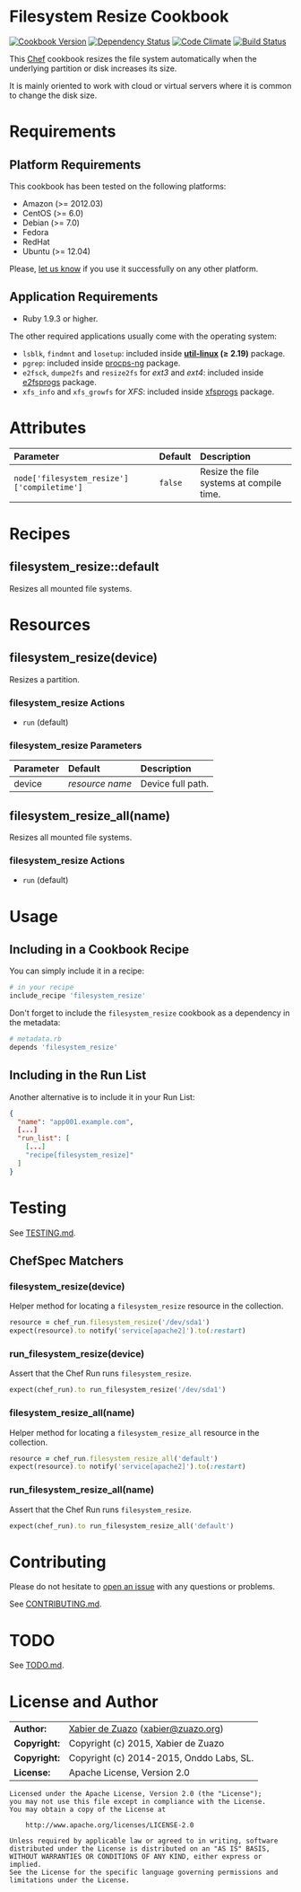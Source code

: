 Filesystem Resize Cookbook
==========================
[![Cookbook Version](https://img.shields.io/cookbook/v/filesystem_resize.svg?style=flat)](https://supermarket.chef.io/cookbooks/filesystem_resize)
[![Dependency Status](http://img.shields.io/gemnasium/zuazo/filesystem_resize-cookbook.svg?style=flat)](https://gemnasium.com/zuazo/filesystem_resize-cookbook)
[![Code Climate](http://img.shields.io/codeclimate/github/zuazo/filesystem_resize-cookbook.svg?style=flat)](https://codeclimate.com/github/zuazo/filesystem_resize-cookbook)
[![Build Status](http://img.shields.io/travis/zuazo/filesystem_resize-cookbook/0.3.0.svg?style=flat)](https://travis-ci.org/zuazo/filesystem_resize-cookbook)

This [Chef](https://www.chef.io/) cookbook resizes the file system automatically when the underlying partition or disk increases its size.

It is mainly oriented to work with cloud or virtual servers where it is common to change the disk size.

Requirements
============

## Platform Requirements

This cookbook has been tested on the following platforms:

* Amazon (>= 2012.03)
* CentOS (>= 6.0)
* Debian (>= 7.0)
* Fedora
* RedHat
* Ubuntu (>= 12.04)

Please, [let us know](https://github.com/zuazo/filesystem_resize-cookbook/issues/new?title=I%20have%20used%20it%20successfully%20on%20...) if you use it successfully on any other platform.

## Application Requirements

* Ruby 1.9.3 or higher.

The other required applications usually come with the operating system:

* `lsblk`, `findmnt` and `losetup`: included inside **[util-linux](http://en.wikipedia.org/wiki/Util-linux) (&ge; 2.19)** package.
* `pgrep`: included inside [procps-ng](http://sourceforge.net/projects/procps-ng/) package.
* `e2fsck`, `dumpe2fs` and `resize2fs` for *ext3* and *ext4*: included inside [e2fsprogs](http://e2fsprogs.sourceforge.net/) package.
* `xfs_info` and `xfs_growfs` for *XFS*: included inside [xfsprogs](http://oss.sgi.com/projects/xfs/) package.

Attributes
==========

| Parameter                                  | Default | Description                              |
|:-------------------------------------------|:--------|:-----------------------------------------|
| `node['filesystem_resize']['compiletime']` | `false` | Resize the file systems at compile time.

Recipes
=======

## filesystem_resize::default

Resizes all mounted file systems.

Resources
=========

## filesystem_resize(device)

Resizes a partition.

### filesystem_resize Actions

* `run` (default)

### filesystem_resize Parameters

| Parameter | Default           | Description                              |
|:----------|:------------------|:-----------------------------------------|
| device    | *resource name*   | Device full path.

## filesystem_resize_all(name)

Resizes all mounted file systems.

### filesystem_resize Actions

* `run` (default)

Usage
=====

## Including in a Cookbook Recipe

You can simply include it in a recipe:

```ruby
# in your recipe
include_recipe 'filesystem_resize'
```

Don't forget to include the `filesystem_resize` cookbook as a dependency in the metadata:

```ruby
# metadata.rb
depends 'filesystem_resize'
```

## Including in the Run List

Another alternative is to include it in your Run List:

```json
{
  "name": "app001.example.com",
  [...]
  "run_list": [
    [...]
    "recipe[filesystem_resize]"
  ]
}
```

Testing
=======

See [TESTING.md](https://github.com/zuazo/filesystem_resize-cookbook/blob/master/TESTING.md).

## ChefSpec Matchers

### filesystem_resize(device)

Helper method for locating a `filesystem_resize` resource in the collection.

```ruby
resource = chef_run.filesystem_resize('/dev/sda1')
expect(resource).to notify('service[apache2]').to(:restart)
```

### run_filesystem_resize(device)

Assert that the Chef Run runs `filesystem_resize`.

```ruby
expect(chef_run).to run_filesystem_resize('/dev/sda1')
```

### filesystem_resize_all(name)

Helper method for locating a `filesystem_resize_all` resource in the collection.

```ruby
resource = chef_run.filesystem_resize_all('default')
expect(resource).to notify('service[apache2]').to(:restart)
```

### run_filesystem_resize_all(name)

Assert that the Chef Run runs `filesystem_resize`.

```ruby
expect(chef_run).to run_filesystem_resize_all('default')
```

Contributing
============

Please do not hesitate to [open an issue](https://github.com/zuazo/filesystem_resize-cookbook/issues/new) with any questions or problems.

See [CONTRIBUTING.md](https://github.com/zuazo/filesystem_resize-cookbook/blob/master/CONTRIBUTING.md).

TODO
====

See [TODO.md](https://github.com/zuazo/filesystem_resize-cookbook/blob/master/TODO.md).

License and Author
==================

|                      |                                          |
|:---------------------|:-----------------------------------------|
| **Author:**          | [Xabier de Zuazo](https://github.com/zuazo) (<xabier@zuazo.org>)
| **Copyright:**       | Copyright (c) 2015, Xabier de Zuazo
| **Copyright:**       | Copyright (c) 2014-2015, Onddo Labs, SL.
| **License:**         | Apache License, Version 2.0

    Licensed under the Apache License, Version 2.0 (the "License");
    you may not use this file except in compliance with the License.
    You may obtain a copy of the License at
    
        http://www.apache.org/licenses/LICENSE-2.0
    
    Unless required by applicable law or agreed to in writing, software
    distributed under the License is distributed on an "AS IS" BASIS,
    WITHOUT WARRANTIES OR CONDITIONS OF ANY KIND, either express or implied.
    See the License for the specific language governing permissions and
    limitations under the License.

